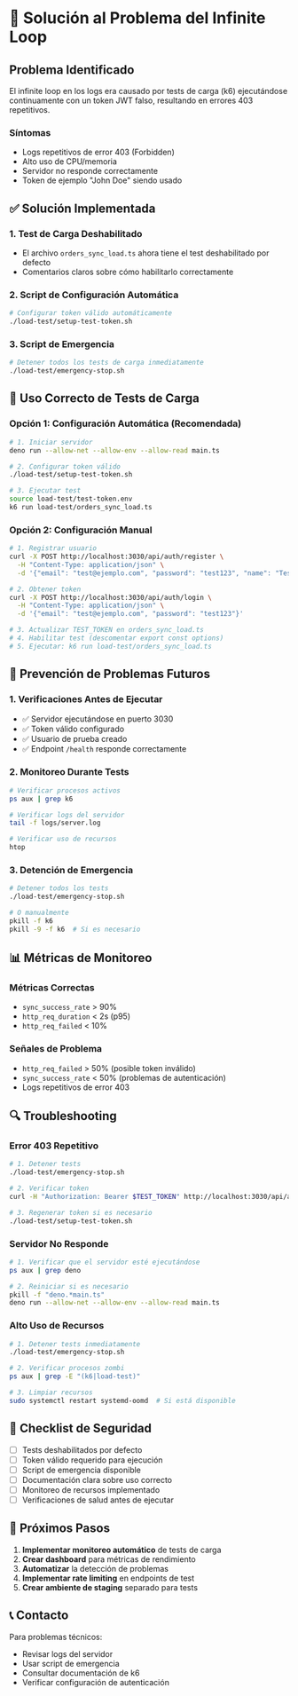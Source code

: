 # 🚨 Solución al Problema del Infinite Loop

## Problema Identificado

El infinite loop en los logs era causado por tests de carga (k6) ejecutándose continuamente con un token JWT falso, resultando en errores 403 repetitivos.

### Síntomas

- Logs repetitivos de error 403 (Forbidden)
- Alto uso de CPU/memoria
- Servidor no responde correctamente
- Token de ejemplo "John Doe" siendo usado

## ✅ Solución Implementada

### 1. Test de Carga Deshabilitado

- El archivo `orders_sync_load.ts` ahora tiene el test deshabilitado por defecto
- Comentarios claros sobre cómo habilitarlo correctamente

### 2. Script de Configuración Automática

```bash
# Configurar token válido automáticamente
./load-test/setup-test-token.sh
```

### 3. Script de Emergencia

```bash
# Detener todos los tests de carga inmediatamente
./load-test/emergency-stop.sh
```

## 🔧 Uso Correcto de Tests de Carga

### Opción 1: Configuración Automática (Recomendada)

```bash
# 1. Iniciar servidor
deno run --allow-net --allow-env --allow-read main.ts

# 2. Configurar token válido
./load-test/setup-test-token.sh

# 3. Ejecutar test
source load-test/test-token.env
k6 run load-test/orders_sync_load.ts
```

### Opción 2: Configuración Manual

```bash
# 1. Registrar usuario
curl -X POST http://localhost:3030/api/auth/register \
  -H "Content-Type: application/json" \
  -d '{"email": "test@ejemplo.com", "password": "test123", "name": "Test User"}'

# 2. Obtener token
curl -X POST http://localhost:3030/api/auth/login \
  -H "Content-Type: application/json" \
  -d '{"email": "test@ejemplo.com", "password": "test123"}'

# 3. Actualizar TEST_TOKEN en orders_sync_load.ts
# 4. Habilitar test (descomentar export const options)
# 5. Ejecutar: k6 run load-test/orders_sync_load.ts
```

## 🚨 Prevención de Problemas Futuros

### 1. Verificaciones Antes de Ejecutar

- ✅ Servidor ejecutándose en puerto 3030
- ✅ Token válido configurado
- ✅ Usuario de prueba creado
- ✅ Endpoint `/health` responde correctamente

### 2. Monitoreo Durante Tests

```bash
# Verificar procesos activos
ps aux | grep k6

# Verificar logs del servidor
tail -f logs/server.log

# Verificar uso de recursos
htop
```

### 3. Detención de Emergencia

```bash
# Detener todos los tests
./load-test/emergency-stop.sh

# O manualmente
pkill -f k6
pkill -9 -f k6  # Si es necesario
```

## 📊 Métricas de Monitoreo

### Métricas Correctas

- `sync_success_rate` > 90%
- `http_req_duration` < 2s (p95)
- `http_req_failed` < 10%

### Señales de Problema

- `http_req_failed` > 50% (posible token inválido)
- `sync_success_rate` < 50% (problemas de autenticación)
- Logs repetitivos de error 403

## 🔍 Troubleshooting

### Error 403 Repetitivo

```bash
# 1. Detener tests
./load-test/emergency-stop.sh

# 2. Verificar token
curl -H "Authorization: Bearer $TEST_TOKEN" http://localhost:3030/api/auth/me

# 3. Regenerar token si es necesario
./load-test/setup-test-token.sh
```

### Servidor No Responde

```bash
# 1. Verificar que el servidor esté ejecutándose
ps aux | grep deno

# 2. Reiniciar si es necesario
pkill -f "deno.*main.ts"
deno run --allow-net --allow-env --allow-read main.ts
```

### Alto Uso de Recursos

```bash
# 1. Detener tests inmediatamente
./load-test/emergency-stop.sh

# 2. Verificar procesos zombi
ps aux | grep -E "(k6|load-test)"

# 3. Limpiar recursos
sudo systemctl restart systemd-oomd  # Si está disponible
```

## 📝 Checklist de Seguridad

- [ ] Tests deshabilitados por defecto
- [ ] Token válido requerido para ejecución
- [ ] Script de emergencia disponible
- [ ] Documentación clara sobre uso correcto
- [ ] Monitoreo de recursos implementado
- [ ] Verificaciones de salud antes de ejecutar

## 🎯 Próximos Pasos

1. **Implementar monitoreo automático** de tests de carga
2. **Crear dashboard** para métricas de rendimiento
3. **Automatizar** la detección de problemas
4. **Implementar rate limiting** en endpoints de test
5. **Crear ambiente de staging** separado para tests

## 📞 Contacto

Para problemas técnicos:

- Revisar logs del servidor
- Usar script de emergencia
- Consultar documentación de k6
- Verificar configuración de autenticación
